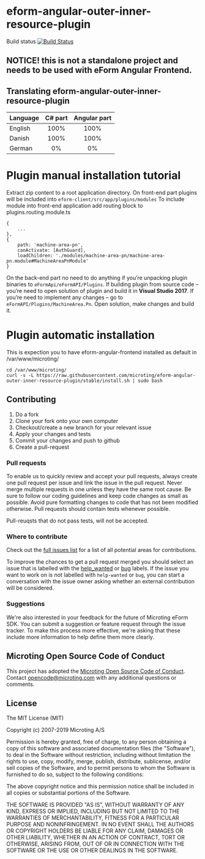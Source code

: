 # eform-angular-outer-inner-resource-plugin
Build status
[![Build Status](https://travis-ci.org/microting/eform-angular-outer-inner-resource-plugin.svg?branch=master)](https://travis-ci.org/microting/eform-angular-outer-inner-resource-plugin)

## NOTICE! this is not a standalone project and needs to be used with eForm Angular Frontend.

## Translating eform-angular-outer-inner-resource-plugin

| Language | C# part | Angular part |
| ------------- |:-----:|:-----:|
| English | 100% | 100%|
| Danish | 100% | 100% |
| German | 0% | 0% |

# Plugin manual installation tutorial
Extract zip content to a root application directory.
On front-end part plugins will be included into `eform-client/src/app/plugins/modules` To include module into front-end application add routing block to plugins.routing.module.ts


```
{
    ...
},
{
    path: 'machine-area-pn',
    canActivate: [AuthGuard],
    loadChildren: './modules/machine-area-pn/machine-area-pn.module#MachineAreaPnModule'
}
```

On the back-end part no need to do anything if you’re unpacking plugin binaries to `eFormApi/eFormAPI/Plugins`. 
If building plugin from source code – you’re need to open solution of plugin and build it in **Visual Studio 2017**.
If you’re need to implement any changes – go to `eFormAPI/Plugins/MachineArea.Pn`. Open solution, make changes and build it.


# Plugin automatic installation

This is expection you to have eform-angular-frontend installed as default in /var/www/microting/

```
cd /var/www/microting/
curl -s -L https://raw.githubusercontent.com/microting/eform-angular-outer-inner-resource-plugin/stable/install.sh | sudo bash
```


## Contributing

1. Do a fork
2. Clone your fork onto your own computer
3. Checkout/create a new branch for your relevant issue
4. Apply your changes and tests
5. Commit your changes and push to github
6. Create a pull-request

### Pull requests

To enable us to quickly review and accept your pull requests, always create one pull request per issue and link the issue in the pull request. Never merge multiple requests in one unless they have the same root cause. Be sure to follow our coding guidelines and keep code changes as small as possible. Avoid pure formatting changes to code that has not been modified otherwise. Pull requests should contain tests whenever possible.

Pull-reuqsts that do not pass tests, will not be accepted.

### Where to contribute

Check out the [full issues list](https://github.com/microting/eform-angular-machinearea-plugin/issues) for a list of all potential areas for contributions.

To improve the chances to get a pull request merged you should select an issue that is labelled with the [help_wanted](https://github.com/microting/eform-angular-machinearea-plugin/issues?q=is%3Aissue+is%3Aopen+label%3Ahelp_wanted) or [bug](https://github.com/microting/eform-angular-machinearea-plugin/issues?q=is%3Aissue+is%3Aopen+label%3Abug) labels. If the issue you want to work on is not labelled with `help-wanted` or `bug`, you can start a conversation with the issue owner asking whether an external contribution will be considered.
	
### Suggestions

We're also interested in your feedback for the future of Microting eForm SDK. You can submit a suggestion or feature request through the issue tracker. To make this process more effective, we're asking that these include more information to help define them more clearly.

## Microting Open Source Code of Conduct

This project has adopted the [Microting Open Source Code of Conduct](https://www.microting.com/microting-open-source-code-of-conduct/). Contact opencode@microting.com with any additional questions or comments.
	

## License

The MIT License (MIT)

Copyright (c) 2007-2019 Microting A/S

Permission is hereby granted, free of charge, to any person obtaining a copy
of this software and associated documentation files (the "Software"), to deal
in the Software without restriction, including without limitation the rights
to use, copy, modify, merge, publish, distribute, sublicense, and/or sell
copies of the Software, and to permit persons to whom the Software is
furnished to do so, subject to the following conditions:

The above copyright notice and this permission notice shall be included in all
copies or substantial portions of the Software.

THE SOFTWARE IS PROVIDED "AS IS", WITHOUT WARRANTY OF ANY KIND, EXPRESS OR
IMPLIED, INCLUDING BUT NOT LIMITED TO THE WARRANTIES OF MERCHANTABILITY,
FITNESS FOR A PARTICULAR PURPOSE AND NONINFRINGEMENT. IN NO EVENT SHALL THE
AUTHORS OR COPYRIGHT HOLDERS BE LIABLE FOR ANY CLAIM, DAMAGES OR OTHER
LIABILITY, WHETHER IN AN ACTION OF CONTRACT, TORT OR OTHERWISE, ARISING FROM,
OUT OF OR IN CONNECTION WITH THE SOFTWARE OR THE USE OR OTHER DEALINGS IN THE
SOFTWARE.
